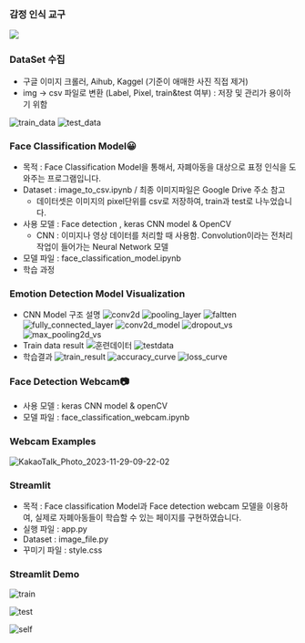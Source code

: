 ### 감정 인식 교구

<img src="https://capsule-render.vercel.app/api?type=waving&color=auto&height=200&section=header&text=Avengers%20with%20Citizen&fontSize=50" />
<div align="left">

### DataSet 수집
- 구글 이미지 크롤러, Aihub, Kaggel (기준이 애매한 사진 직접 제거)
- img -> csv 파일로 변환 (Label, Pixel, train&test 여부) : 저장 및 관리가 용이하기 위함  
  
![train_data](/figures/img_to_csv_train.PNG)
![test_data](/figures/img_to_csv_test.PNG)

### Face Classification Model😀
- 목적 : Face Classification Model을 통해서, 자폐아동을 대상으로 표정 인식을 도와주는 프로그램입니다.
- Dataset : image_to_csv.ipynb / 최종 이미지파일은 Google Drive 주소 참고
  - 데이터셋은 이미지의 pixel단위를 csv로 저장하여, train과 test로 나누었습니다.
- 사용 모델 : Face detection , keras CNN model & OpenCV
  - CNN : 이미지나 영상 데이터를 처리할 때 사용함. Convolution이라는 전처리 작업이 들어가는 Neural Network 모델
- 모델 파일 : face_classification_model.ipynb
- 학습 과정

### Emotion Detection Model Visualization
- CNN Model 구조 설명
![conv2d](/figures/1.PNG)
![pooling_layer](/figures/2.PNG)
![faltten](/figures/3.PNG)
![fully_connected_layer](/figures/4.PNG)
![conv2d_model](/figures/conv2d.PNG)
![dropout_vs](/figures/dropout.PNG)
![max_pooling2d_vs](/figures/max_pooling2d.PNG)
- Train data result
![훈련데이터](/figures/aa.PNG)
![testdata](/figures/bb.PNG)
- 학습결과
![train_result](/figures/100Epoch.PNG)
![accuracy_curve](/figures/a_curve.PNG)
![loss_curve](/figures/l_curve.PNG)

### Face Detection Webcam📷
- 사용 모델 : keras CNN model & openCV
- 모델 파일 : face_classification_webcam.ipynb

### Webcam Examples
![KakaoTalk_Photo_2023-11-29-09-22-02](https://github.com/DagyeongH/mini_project/assets/123550946/0bad79ec-8edb-4d5b-895f-8283488241fb)

### Streamlit 
- 목적 : Face classification Model과 Face detection webcam 모델을 이용하여, 실제로 자폐아동들이 학습할 수 있는 페이지를 구현하였습니다.
- 실행 파일 : app.py
- Dataset : image_file.py 
- 꾸미기 파일 : style.css

### Streamlit Demo
![train](https://github.com/DagyeongH/mini_project/assets/123550946/84821b78-1937-409c-90a0-6bfdee4b9d7f)

![test](https://github.com/DagyeongH/mini_project/assets/123550946/f9037892-2da8-4d57-a825-a5c2be7fdd94)

![self](https://github.com/DagyeongH/mini_project/assets/123550946/b6299bb6-335d-4490-a5b7-6466cc6bf3d5)
